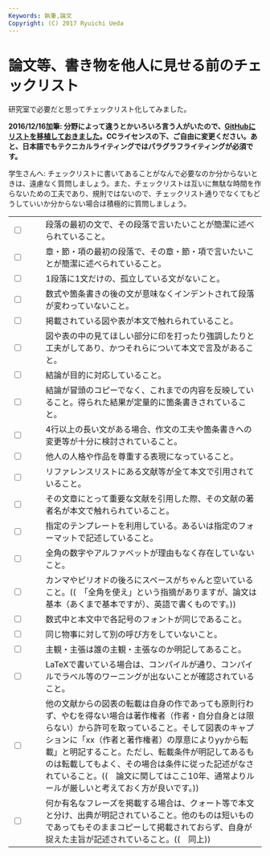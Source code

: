 ```yaml
---
Keywords: 執筆,論文
Copyright: (C) 2017 Ryuichi Ueda
---
```


# 論文等、書き物を他人に見せる前のチェックリスト
研究室で必要だと思ってチェックリスト化してみました。

<strong>2016/12/16加筆: 分野によって違うとかいろいろ言う人がいたので、<a href="https://github.com/ryuichiueda/writers_checklist/blob/master/checklist.md" target="_blank">GitHubにリストを移植しておきました</a>。CCライセンスの下、ご自由に変更ください。あと、日本語でもテクニカルライティングではパラグラフライティングが必須です。</strong>

学生さんへ: チェックリストに書いてあることがなんで必要なのか分からないときは、遠慮なく質問しましょう。また、チェックリストは互いに無駄な時間を作らないための工夫であり、規則ではないので、チェックリスト通りでなくてもどうしていいか分からない場合は積極的に質問しましょう。

<table>


 <tr>
 <td style="width:50px"><input type="checkbox" /></td>
 <td>段落の最初の文で、その段落で言いたいことが簡潔に述べられていること。</td>
 </tr>

 <tr>
 <td style="width:50px"><input type="checkbox" /></td>
 <td>章・節・項の最初の段落で、その章・節・項で言いたいことが簡潔に述べられていること。</td>
 </tr>

 <tr>
 <td style="width:50px"><input type="checkbox" /></td>
 <td>1段落に1文だけの、孤立している文がないこと。</td>
 </tr>

 <tr>
 <td style="width:50px"><input type="checkbox" /></td>
 <td>数式や箇条書きの後の文が意味なくインデントされて段落が変わっていないこと。</td>
 </tr>

 <tr>
 <td style="width:50px"><input type="checkbox" /></td>
 <td>掲載されている図や表が本文で触れられていること。</td>
 </tr>

 <tr>
 <td style="width:50px"><input type="checkbox" /></td>
 <td>図や表の中の見てほしい部分に印を打ったり強調したりと工夫がしてあり、かつそれらについて本文で言及があること。</td>
 </tr>

 <tr>
 <td style="width:50px"><input type="checkbox" /></td>
 <td>結論が目的に対応していること。</td>
 </tr>

 <tr>
 <td style="width:50px"><input type="checkbox" /></td>
 <td>結論が冒頭のコピーでなく、これまでの内容を反映していること。得られた結果が定量的に箇条書きされていること。</td>
 </tr>

 <tr>
 <td style="width:50px"><input type="checkbox" /></td>
 <td>4行以上の長い文がある場合、作文の工夫や箇条書きへの変更等が十分に検討されていること。</td>
 </tr>

 <tr>
 <td style="width:50px"><input type="checkbox" /></td>
 <td>他人の人格や作品を尊重する表現になっていること。</td>
 </tr>

 <tr>
 <td style="width:50px"><input type="checkbox" /></td>
 <td>リファレンスリストにある文献等が全て本文で引用されていること。</td>
 </tr>

 <tr>
 <td style="width:50px"><input type="checkbox" /></td>
 <td>その文章にとって重要な文献を引用した際、その文献の著者名が本文で触れられていること。</td>
 </tr>

 <tr>
 <td style="width:50px"><input type="checkbox" /></td>
 <td>指定のテンプレートを利用している。あるいは指定のフォーマットで記述していること。</td>
 </tr>

 <tr>
 <td style="width:50px"><input type="checkbox" /></td>
 <td>全角の数字やアルファベットが理由もなく存在していないこと。</td>
 </tr>

 <tr>
 <td style="width:50px"><input type="checkbox" /></td>
 <td>カンマやピリオドの後ろにスペースがちゃんと空いていること。((　「全角を使え」という指摘がありますが、論文は基本（あくまで基本ですが）、英語で書くものです。))</td>
 </tr>

 <tr>
 <td style="width:50px"><input type="checkbox" /></td>
 <td>数式中と本文中で各記号のフォントが同じであること。</td>
 </tr>

 <tr>
 <td style="width:50px"><input type="checkbox" /></td>
 <td>同じ物事に対して別の呼び方をしていないこと。</td>
 </tr>

 <tr>
 <td style="width:50px"><input type="checkbox" /></td>
 <td>主観・主張は誰の主観・主張なのか明記してあること。</td>
 </tr>

 <tr>
 <td style="width:50px"><input type="checkbox" /></td>
 <td>LaTeXで書いている場合は、コンパイルが通り、コンパイルでラベル等のワーニングが出ないことが確認されていること。</td>
 </tr>

 <tr>
 <td style="width:50px"><input type="checkbox" /></td>
 <td>他の文献からの図表の転載は自身の作であっても原則行わず、やむを得ない場合は著作権者（作者・自分自身とは限らない）から許可を取っていること。そして図表のキャプションに「xx（作者と著作権者）の厚意によりyyから転載」と明記すること。ただし、転載条件が明記してあるものは転載してもよく、その場合は条件に従った記述がなされていること。((　論文に関してはここ10年、通常よりルールが厳しいと考えておく方が良いです。))</td>
 </tr>

 <tr>
 <td style="width:50px"><input type="checkbox" /></td>
 <td>何か有名なフレーズを掲載する場合は、クォート等で本文と分け、出典が明記されていること。他のものは短いものであってもそのままコピーして掲載されておらず、自身が捉えた主旨が記述されていること。((　同上))</td>
 </tr>

</table>

